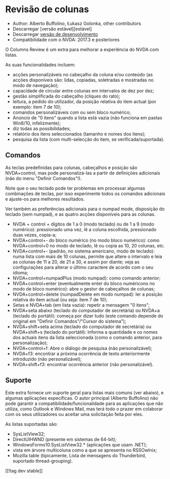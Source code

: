 # Revisão de colunas #

* Author: Alberto Buffolino, Łukasz Golonka, other contributors
* Descarregar [versão estável][estável]
* Descarregar [versão de desenvolvimento][dev]
* Compatibilidade com o NVDA: 2017.3 e posteriores

O Columns Review é um extra para melhorar a experiência do NVDA com listas.

As suas funcionalidades incluem:

* acções personalizáveis no cabeçalho da coluna e/ou conteúdo (as acções
  disponíveis são: lidas, copiadas, soletradas e mostradas no modo de
  navegação);
* capacidade de circular entre colunas em intervalos de dez por dez;
* gestão simplificada do cabeçalho (cliques do rato);
* leitura, a pedido do utilizador, da posição relativa do item actual (por
  exemplo: item 7 de 10);
* comandos personalizáveis com ou sem bloco numérico;
* Anúncio de "0 itens" quando a lista está vazia (não funciona em pastas
  Win8/10, infelizmente);
* diz todas as possibilidades;
* relatório dos itens seleccionados (tamanho e nomes dos itens);
* pesquisa da lista (com multi-selecção do item, se verificada/suportada).

## Comandos

As teclas predefinidas para colunas, cabeçalhos e posição são NVDA+control,
mas pode personalizá-las a partir de definições adicionais (não do menu
"Definir Comandos"!).

Note que o seu teclado pode ter problemas em processar algumas combinações
de teclas, por isso experimente todos os comandos adicionais e ajuste-os
para melhores resultados.

Ver também as preferências adicionais para o numpad mode, disposição do
teclado (sem numpad), e as quatro acções disponíveis para as colunas.

* NVDA + control + dígitos de 1 a 0 (modo teclado) ou de 1 a 9 (modo
  numérico): pressionado uma vez, lê a coluna escolhida, pressionado duas
  vezes, copia-a;
* NVDA+control+- do bloco numérico (no modo bloco numérico): como
  NVDA+control+0 no modo de teclado, lê ou copia as 10, 20 colunas, etc.
* NVDA+control+- (padrão, no sistema americano, modo de teclado): numa lista
  com mais de 10 colunas, permite que altere o intervalo e leia as colunas
  de 11 a 20, de 21 a 30, e assim por diante; veja as configurações para
  alterar o último caractere de acordo com o seu idioma;
* NVDA+control+numpadPlus (modo numpad): como comando anterior;
* NVDA+control+enter (eventualmente enter do bloco numéricono no modo de
  bloco numérico): abre o gestor de cabeçalhos de colunas;
* NVDA+control+delete (numpadDelete em modo numpad): ler a posição relativa
  do item actual (ou seja: item 7 de 10);
* Setas e NVDA+tab (em lista vazia): repetir a mensagem "0 itens";
* NVDA+seta abaixo (teclado do computador de secretária) ou NVDA+a (teclado
  do portátil): começa por dizer tudo (este comando depende do original em
  "Definir Comandos"/"Cursor do sistema");
* NVDA+shift+seta acima (teclado do computador de secretária) ou
  NVDA+shift+s (teclado do portátil): Informa a quantidade e os nomes dos
  actuais itens da lista seleccionada (como o comando anterior, para
  personalização);
* NVDA+control+f: Abre o diálogo de pesquisa (não personalizável);
* NVDA+f3: encontrar a próxima ocorrência de texto anteriormente introduzido
  (não personalizável);
* NVDA+shift+f3: encontrar ocorrência anterior (não personalizável).

## Suporte

Este extra fornece um suporte geral para listas mais comuns (ver abaixo), e
algumas aplicações específicas. O autor principal (Alberto Buffolino) não
pode garantir a compatibilidade/funcionalidade para as aplicações que não
utiliza, como Outlook e Windows Mail, mas terá todo o prazer em colaborar
com os seus utilizadores ou aceitar uma solicitação feita por eles.

As listas suportadas são:

* SysListView32;
* DirectUIHWND (presente em sistemas de  64-bit);
* WindowsForms10.SysListView32.* (aplicações que usam .NET);
* vista em árvore multicoluna como a que se apresenta no RSSOwlnix;
* Mozilla table (tipicamente, Lista de mensagens do Thunderbird, suportado
  thread-grouping).


[[!tag dev stable]]


[stable]: https://www.nvaccess.org/addonStore/legacy?file=columnsReview

[dev]: https://www.nvaccess.org/addonStore/legacy?file=columnsReview-dev
